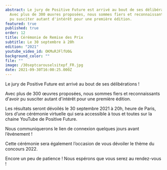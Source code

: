 ```yaml
---
abstract: Le jury de Positive Future est arrivé au bout de ses délibérations !
  Avec plus de 300 œuvres proposées, nous sommes fiers et reconnaissants d'avoir
  pu susciter autant d'intérêt pour une première édition.
featured: true
published: true
order: 12
title: Cérémonie de Remise des Prix
subtitle: Le 30 septembre à 20h
edition: "2021"
youtube_video_id: OKMuRJFlfU0&
background_color: ""
file: ""
image: /30septcarouselsitepf_FR.jpg
date: 2021-09-30T16:00:25.000Z
---
```


Le jury de Positive Future est arrivé au bout de ses délibérations !

Avec plus de 300 œuvres proposées, nous sommes fiers et reconnaissants d'avoir pu susciter autant d'intérêt pour une première édition.

Les résultats seront dévoilés le 30 septembre 2021 à 20h, heure de Paris, lors d’une cérémonie virtuelle qui sera accessible à tous et toutes sur la chaine YouTube de Positive Future.

Nous communiquerons le lien de connexion quelques jours avant l’événement !

Cette cérémonie sera également l’occasion de vous dévoiler le thème du concours 2022.

Encore un peu de patience ! Nous espérons que vous serez au rendez-vous !
